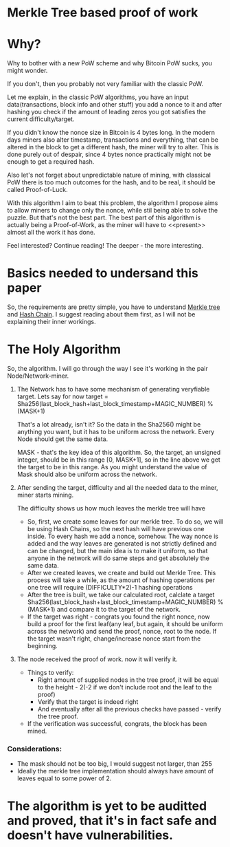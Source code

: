 # Merkle Tree based proof of work



# Why?

Why to bother with a new PoW scheme and why Bitcoin PoW sucks, you might wonder.

If you don't, then you probably not very familiar with the classic PoW.

Let me explain, in the classic PoW algorithms, you have an input data(transactions, block info and other stuff) you add a nonce to it and after hashing you check if the amount of leading zeros you got satisfies the current difficulty/target.

If you didn't know the nonce size in Bitcoin is 4 bytes long. In the modern days miners also alter timestamp, transactions and everything, that can be altered in the block to get a different hash, the miner will try to alter. This is done purely out of despair, since 4 bytes nonce practically might not be enough to get a required hash. 

Also let's not forget about unpredictable nature of mining, with classical PoW there is too much outcomes for the hash, and to be real, it should be called Proof-of-Luck.

With this algorithm I aim to beat this problem, the algorithm I propose aims to allow miners to change only the nonce, while stil being able to solve the puzzle. But that's not the best part. The best part of this algorithm is actually being a Proof-of-Work, as the miner will have to <\<present\>> almost all the work it has done.

Feel interested? Continue reading! The deeper - the more interesting.

# Basics needed to undersand this paper

So, the requirements are pretty simple, you have to understand [Merkle tree](https://en.wikipedia.org/wiki/Merkle_tree) and [Hash Chain](https://en.wikipedia.org/wiki/Hash_chain). I suggest reading about them first, as I will not be explaining their inner workings.

# The Holy Algorithm

So, the algorithm. I will go through the way I see it's working in the pair Node/Network-miner.

1. The Network has to have some mechanism of generating veryfiable target. Lets say for now target = Sha256(last_block_hash+last_block_timestamp+MAGIC_NUMBER) % (MASK+1)
    
    That's a lot already, isn't it? So the data in the Sha256() might be anything you want, but it has to be uniform across the network. Every Node should get the same data.

    MASK - that's the key idea of this algorithm. So, the target, an unsigned integer, should be in this range [0, MASK+1], so in the line above we get the target to be in this range. As you might understand the value of Mask should also be uniform across the network.

2. After sending the target, difficulty and all the needed data to the miner, miner starts mining.
    
    The difficulty shows us how much leaves the merkle tree will have
    * So, first, we create some leaves for our merkle tree. To do so, we will be using Hash Chains, so the next hash will have previous one inside. To every hash we add a nonce, somehow. The way nonce is added and the way leaves are generated is not strictly defined and can be changed, but the main idea is to make it uniform, so that anyone in the network will do same steps and get absolutely the same data.
    * After we created leaves, we create and build out Merkle Tree. This process will take a while, as the amount of hashing operations per one tree will require (DIFFICULTY*2)-1 hashing operations
    * After the tree is built, we take our calculated root, calclate a target Sha256(last_block_hash+last_block_timestamp+MAGIC_NUMBER) % (MASK+1) and compare it to the target of the network.
    * If the target was right - congrats you found the right nonce, now build a proof for the first leaf(any leaf, but again, it should be uniform across the network) and send the proof, nonce, root to the node. If the target wasn't right, change/increase nonce start from the beginning.

3. The node received the proof of work. now it will verify it.
    * Things to verify: 
        * Right amount of supplied nodes in the tree proof, it will be equal to the height - 2(-2 if we don't include root and the leaf to the proof)
        * Verify that the target is indeed right
        * And eventually after all the previous checks have passed - verify the tree proof.
    * If the verification was successful, congrats, the block has been mined.

### Considerations:
* The mask should not be too big, I would suggest not larger, than 255
* Ideally the merkle tree implementation should always have amount of leaves equal to some power of 2.


# The algorithm is yet to be auditted and proved, that it's in fact safe and doesn't have vulnerabilities.

